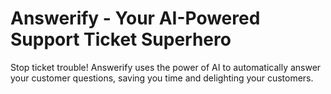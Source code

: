 # Answerify - Your AI-Powered Support Ticket Superhero

Stop ticket trouble! Answerify uses the power of AI to automatically answer your customer questions, saving you time and delighting your customers.
